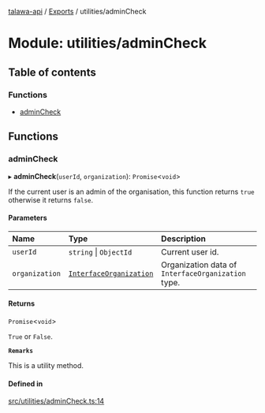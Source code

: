 [talawa-api](../README.md) / [Exports](../modules.md) / utilities/adminCheck

# Module: utilities/adminCheck

## Table of contents

### Functions

- [adminCheck](utilities_adminCheck.md#admincheck)

## Functions

### adminCheck

▸ **adminCheck**(`userId`, `organization`): `Promise`\<`void`\>

If the current user is an admin of the organisation, this function returns `true` otherwise it returns `false`.

#### Parameters

| Name | Type | Description |
| :------ | :------ | :------ |
| `userId` | `string` \| `ObjectId` | Current user id. |
| `organization` | [`InterfaceOrganization`](../interfaces/models_Organization.InterfaceOrganization.md) | Organization data of `InterfaceOrganization` type. |

#### Returns

`Promise`\<`void`\>

`True` or `False`.

**`Remarks`**

This is a utility method.

#### Defined in

[src/utilities/adminCheck.ts:14](https://github.com/PalisadoesFoundation/talawa-api/blob/362768f/src/utilities/adminCheck.ts#L14)
